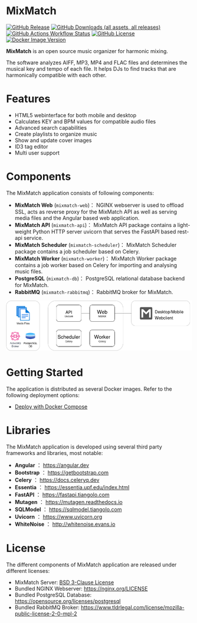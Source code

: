 # MixMatch
[![GitHub Release](https://img.shields.io/github/v/release/jorisboelen/MixMatch?logo=github)](https://github.com/jorisboelen/MixMatch/releases/latest)
[![GitHub Downloads (all assets, all releases)](https://img.shields.io/github/downloads/jorisboelen/MixMatch/total?logo=github)](https://github.com/jorisboelen/MixMatch/releases)
[![GitHub Actions Workflow Status](https://img.shields.io/github/actions/workflow/status/jorisboelen/MixMatch/build-package-publish.yml?logo=github)](https://github.com/jorisboelen/MixMatch/actions)
[![GitHub License](https://img.shields.io/github/license/jorisboelen/MixMatch)](https://github.com/jorisboelen/MixMatch/blob/main/LICENSE)
[![Docker Image Version](https://img.shields.io/docker/v/jboelen/mixmatch?sort=semver&logo=docker)](https://hub.docker.com/r/jboelen/pixelperfect)

**MixMatch** is an open source music organizer for harmonic mixing.

The software analyzes AIFF, MP3, MP4 and FLAC files and determines the musical key and tempo of each file. It helps DJs to
find tracks that are harmonically compatible with each other.

# Features
- HTML5 webinterface for both mobile and desktop
- Calculates KEY and BPM values for compatible audio files
- Advanced search capabilities
- Create playlists to organize music
- Show and update cover images
- ID3 tag editor
- Multi user support

# Components
The MixMatch application consists of following components:

- **MixMatch Web** (``mixmatch-web``)： NGINX webserver is used to offload SSL, acts as reverse proxy for the MixMatch API as well as serving media files and the Angular based web application.
- **MixMatch API** (``mixmatch-api``)： MixMatch API package contains a light-weight Python HTTP server uvicorn that serves the FastAPI based rest-api service.
- **MixMatch Scheduler** (``mixmatch-scheduler``)： MixMatch Scheduler package contains a job scheduler based on Celery.
- **MixMatch Worker** (``mixmatch-worker``)： MixMatch Worker package contains a job worker based on Celery for importing and analysing music files.
- **PostgreSQL** (``mixmatch-db``)： PostgreSQL relational database backend for MixMatch.
- **RabbitMQ** (``mixmatch-rabbitmq``)： RabbitMQ broker for MixMatch.

![MixMatch Components](images/mixmatch-overview-components.png)

# Getting Started
The application is distributed as several Docker images. Refer to the following deployment options:

- [Deploy with Docker Compose](deploy-with-docker-compose.md)

# Libraries
The MixMatch application is developed using several third party frameworks and libraries, most notable:

- **Angular** ： <https://angular.dev>
- **Bootstrap** ： <https://getbootstrap.com>
- **Celery** ： <https://docs.celeryq.dev>
- **Essentia** ： <https://essentia.upf.edu/index.html>
- **FastAPI** ： <https://fastapi.tiangolo.com>
- **Mutagen** ： <https://mutagen.readthedocs.io>
- **SQLModel** ： <https://sqlmodel.tiangolo.com>
- **Uvicorn** ： <https://www.uvicorn.org>
- **WhiteNoise** ： <http://whitenoise.evans.io>

# License
The different components of MixMatch application are released under different licenses:

* MixMatch Server: [BSD 3-Clause License](../LICENSE)
* Bundled NGINX Webserver: <https://nginx.org/LICENSE>
* Bundled PostgreSQL Database: <https://opensource.org/licenses/postgresql>
* Bundled RabbitMQ Broker: <https://www.tldrlegal.com/license/mozilla-public-license-2-0-mpl-2>
